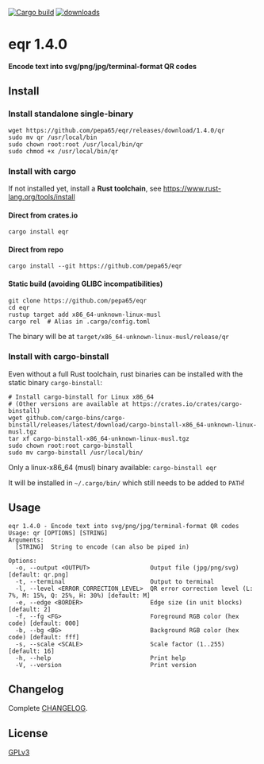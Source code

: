 [![Cargo build](https://github.com/pepa65/eqr/actions/workflows/rust.yml/badge.svg)](https://github.com/pepa65/eqr/actions/workflows/rust.yml)
[![downloads](https://img.shields.io/crates/d/eqr.svg)](https://crates.io/crates/eqr)

# eqr 1.4.0
**Encode text into svg/png/jpg/terminal-format QR codes**

## Install
### Install standalone single-binary
```
wget https://github.com/pepa65/eqr/releases/download/1.4.0/qr
sudo mv qr /usr/local/bin
sudo chown root:root /usr/local/bin/qr
sudo chmod +x /usr/local/bin/qr
```

### Install with cargo
If not installed yet, install a **Rust toolchain**, see https://www.rust-lang.org/tools/install

#### Direct from crates.io
`cargo install eqr`

#### Direct from repo
`cargo install --git https://github.com/pepa65/eqr`

#### Static build (avoiding GLIBC incompatibilities)
```
git clone https://github.com/pepa65/eqr
cd eqr
rustup target add x86_64-unknown-linux-musl
cargo rel  # Alias in .cargo/config.toml
```

The binary will be at `target/x86_64-unknown-linux-musl/release/qr`

### Install with cargo-binstall
Even without a full Rust toolchain, rust binaries can be installed with the static binary `cargo-binstall`:

```
# Install cargo-binstall for Linux x86_64
# (Other versions are available at https://crates.io/crates/cargo-binstall)
wget github.com/cargo-bins/cargo-binstall/releases/latest/download/cargo-binstall-x86_64-unknown-linux-musl.tgz
tar xf cargo-binstall-x86_64-unknown-linux-musl.tgz
sudo chown root:root cargo-binstall
sudo mv cargo-binstall /usr/local/bin/
```

Only a linux-x86_64 (musl) binary available: `cargo-binstall eqr`

It will be installed in `~/.cargo/bin/` which still needs to be added to `PATH`!

## Usage
```
eqr 1.4.0 - Encode text into svg/png/jpg/terminal-format QR codes
Usage: qr [OPTIONS] [STRING]
Arguments:
  [STRING]  String to encode (can also be piped in)

Options:
  -o, --output <OUTPUT>                 Output file (jpg/png/svg) [default: qr.png]
  -t, --terminal                        Output to terminal
  -l, --level <ERROR_CORRECTION_LEVEL>  QR error correction level (L: 7%, M: 15%, Q: 25%, H: 30%) [default: M]
  -e, --edge <BORDER>                   Edge size (in unit blocks) [default: 2]
  -f, --fg <FG>                         Foreground RGB color (hex code) [default: 000]
  -b, --bg <BG>                         Background RGB color (hex code) [default: fff]
  -s, --scale <SCALE>                   Scale factor (1..255) [default: 16]
  -h, --help                            Print help
  -V, --version                         Print version
```

## Changelog
Complete [CHANGELOG](CHANGELOG.md).

## License
[GPLv3](LICENSE)
